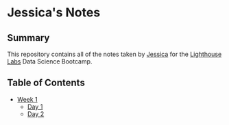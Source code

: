 # Jessica's Notes
## Summary

This repository contains all of the notes taken by [Jessica](https://github.com/jess-moloney)  for the [Lighthouse Labs](https://www.lighthouselabs.ca/) Data Science Bootcamp.

## Table of Contents

* [Week 1](/Unit_1/)
    * [Day 1](/Unit_1/Day_1/)
    * [Day 2](/Unit_1/Day_2/)



